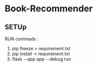 # Book-Recommender
 
## SETUp

RUN commads : 
1) pip freeze > requirement.txt
2) pip install -r requirement.txt
3) flask --app app --debug run
